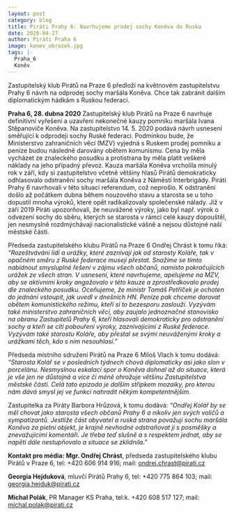 ```yaml
---
layout: post
category: blog
title: Piráti Prahy 6: Navrhujeme prodej sochy Koněva do Ruska 
date: 2020-04-27
author: Piráti Praha 6
image: konev_obrazek.jpg
tags: |-
  Praha_6
  Koněv
---
```

Zastupitelský klub Pirátů na Praze 6 předloží na květnovém zastupitelstvu Prahy 6 návrh na odprodej sochy maršála Koněva. Chce tak zabránit dalším diplomatickým hádkám s Ruskou federací.

**Praha 6, 28. dubna 2020** Zastupitelský klub Pirátů na Praze 6 navrhuje definitivní vyřešení a uzavření nekonečné kauzy pomníku maršála Ivana Stěpanoviče Koněva. Na zastupitelstvo 14. 5. 2020 podává návrh usnesení směřující k odprodeji sochy Ruské federaci. Podmínkou bude, že Ministerstvo zahraničních věcí (MZV) vyjedná s Ruskem prodej pomníku a peníze budou následně darovány obětem komunismu. Cena by měla vycházet ze znaleckého posudku a protistrana by měla platit veškeré náklady na jeho případný převoz. 
Kauza maršála Koněva vrcholila minulý rok v září, kdy si zastupitelstvo včetně většiny hlasů Pirátů demokraticky odhlasovalo odstranění sochy maršála Koněva z Náměstí Interbrigády. Piráti Prahy 6 navrhovali v této situaci referendum, což neprošlo. K odstranění došlo až počátkem dubna  během nouzového stavu a starosta se u toho dopustil mnoha  výroků, které opět radikalizovaly společenské nálady. Již v září 2019 Piráti upozorňovali, že neuvážené výroky, jako byl např. výrok o odvezení sochy do sběru, kterých se starosta v rámci celé kauzy dopouštěl, jen nesmyslně rozdmýchávají nacionalistické vášně a nejsou důstojné naší městské části. 

Předseda zastupitelského klubu Pirátů na Praze 6 Ondřej Chrást k tomu říká: _“Rozeštvávání lidí a urážky, které zaznívají jak od starosty Koláře, tak v opačném směru z Ruské federace musejí přestat. Snažíme se tímto nabídnout smysluplné řešení v zájmu všech občanů, namísto pokračujících urážek ze všech stran. V usnesení, které navrhujeme, apelujeme na MZV, aby se aktivními kroky angažovalo v této kauze a zprostředkovalo prodej dle znaleckého posudku. Oceňujeme, že ministr Tomáš Petříček je ochoten do jednání vstoupit, jak uvedl v dnešních HN. Peníze pak chceme darovat obětem komunistického režimu, kteří si to bezesporu zaslouží. Vyzývám také ministerstvo zahraničních věcí, aby zaujalo jednoznačné stanovisko na obranu Zastupitelů Prahy 6, kteří hlasovali demokraticky pro odstranění sochy a kteří se cítí pobouřeni  výroky, zaznívajícími z Ruské federace. Vyzývám také starostu Koláře, aby přestal se svými neuváženými kroky a urážkami těch, kdo s ním nesouhlasí.”_

Předseda místního sdružení Pirátů na Praze 6 Miloš Vlach k tomu dodává: _“Starosta Kolář se v posledních týdnech chová diplomaticky asi jako slon v porcelánu. Nesmyslnou eskalací spor o Koněva dohnal až do situace, která je vše jen ne důstojná a více či méně ohrožuje většinu Zastupitelstva městské části. Celá tato epizoda je dalším střípkem mozaiky, pro kterou nám dává smysl jej ve funkci nahradit někým kompetentnějším._

Zastupitelka za Piráty Barbora Hrůzová, k tomu dodává: _“Ondřej Kolář by se měl chovat jako starosta všech občanů Prahy 6 a nikoliv jen svých voličů a sympatizantů. Jestliže část obyvatel a ruská strana považují sochu maršála Koněva za pietní objekt, je krajně nevhodné odstraňovat ji s posměšky a znevažujícími komentáři. Je třeba teď slušně a s respektem jednat, aby se napětí dále nestupňovalo a situace se zklidnila.”_

**Kontakt pro média:**
**Mgr. Ondřej Chrást**, předseda zastupitelského klubu Pirátů v Praze 6, tel: +420 606 914 916; mail: ondrej.chrast@pirati.cz

**Georgia Hejduková**, mluvčí Pirátů Prahy 6, tel: +420 775 864 103; mail: georgia.hejduk@pirati.cz

**Michal Polák**, PR Manager KS Praha, tel:k. +420 608 517 127; mail: michal.polak@pirati.cz
